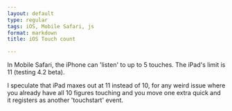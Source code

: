 ```yaml
---
layout: default
type: regular
tags: iOS, Mobile Safari, js
format: markdown
title: iOS Touch count

---
```

In Mobile Safari, the iPhone can 'listen' to up to 5 touches.  The iPad's limit is 11 (testing 4.2 beta).

I speculate that iPad maxes out at 11 instead of 10, for any weird issue where you already have all 10 figures touching and you move one extra quick and it registers as another 'touchstart' event.